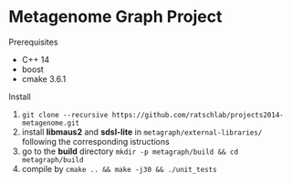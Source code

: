 # Metagenome Graph Project


Prerequisites
- C++ 14
- boost
- cmake 3.6.1

Install
1. `git clone --recursive https://github.com/ratschlab/projects2014-metagenome.git`
2. install **libmaus2** and **sdsl-lite** in `metagraph/external-libraries/` following the corresponding istructions
3. go to the **build** directory `mkdir -p metagraph/build && cd metagraph/build`
4. compile by `cmake .. && make -j30 && ./unit_tests`

